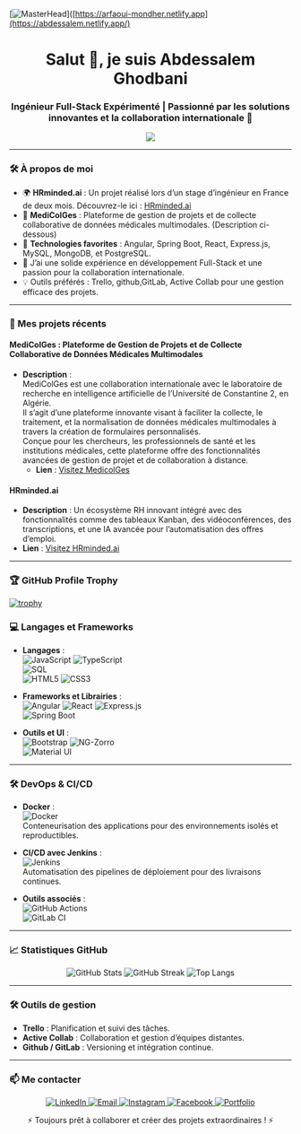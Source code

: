 
[![MasterHead](https://user-images.githubusercontent.com/74038190/240304586-d48893bd-0757-481c-8d7e-ba3e163feae7.png)]([https://arfaoui-mondher.netlify.app](https://abdessalem.netlify.app/)

<h1 align="center">Salut 👋, je suis Abdessalem Ghodbani</h1>
<h3 align="center">Ingénieur Full-Stack Expérimenté | Passionné par les solutions innovantes et la collaboration internationale 🚀</h3>
<p align="center">
  <img src="https://readme-typing-svg.demolab.com?font=Fira+Code&size=20&duration=4000&pause=500&center=true&vCenter=true&width=500&lines=Ing%C3%A9nieur+full+%C3%A0+ESPRIT+%F0%9F%A7%91%E2%80%8D%F0%9F%92%BB;maitrise+Angular%2C+React+et+Spring+Boot;Toujours+%C3%A0+la+recherche+de+nouveaux+d%C3%A9fis!"/>
</p>




---

### 🛠️ À propos de moi
- 🌍 **HRminded.ai** : Un projet réalisé lors d’un stage d’ingénieur en France de deux mois. Découvrez-le ici : [HRminded.ai](https://hrminded.ai)
- 🌟 **MediColGes** : Plateforme de gestion de projets et de collecte collaborative de données médicales multimodales. (Description ci-dessous)
- 🎯 **Technologies favorites** : Angular, Spring Boot, React, Express.js, MySQL, MongoDB, et PostgreSQL.
- 🔭 J’ai une solide expérience en développement Full-Stack et une passion pour la collaboration internationale.
- 💡 Outils préférés : Trello, github,GitLab, Active Collab pour une gestion efficace des projets.

---

### 🚀 Mes projets récents
#### **MediColGes** : Plateforme de Gestion de Projets et de Collecte Collaborative de Données Médicales Multimodales
- **Description** :  
  MediColGes est une collaboration internationale avec le laboratoire de recherche en intelligence artificielle de l’Université de Constantine 2, en Algérie.  
  Il s’agit d’une plateforme innovante visant à faciliter la collecte, le traitement, et la normalisation de données médicales multimodales à travers la création de formulaires personnalisés.  
  Conçue pour les chercheurs, les professionnels de santé et les institutions médicales, cette plateforme offre des fonctionnalités avancées de gestion de projet et de collaboration à distance.
  - **Lien** : [Visitez MedicolGes](https://medicolges.netlify.app/)
  
#### **HRminded.ai**  
- **Description** : Un écosystème RH innovant intégré avec des fonctionnalités comme des tableaux Kanban, des vidéoconférences, des transcriptions, et une IA avancée pour l’automatisation des offres d’emploi.  
- **Lien** : [Visitez HRminded.ai](https://hrminded.ai)

---

### 🏆 GitHub Profile Trophy

[![trophy](https://github-profile-trophy.vercel.app/?username=Abdessalem-ghodbeni&theme=flat&column=7)](https://github.com/ryo-ma/github-profile-trophy)



### 💻 Langages et Frameworks
- **Langages** :  
  ![JavaScript](https://img.shields.io/badge/JavaScript-F7DF1E?style=for-the-badge&logo=javascript&logoColor=black) 
  ![TypeScript](https://img.shields.io/badge/TypeScript-3178C6?style=for-the-badge&logo=typescript&logoColor=white)  
  ![SQL](https://img.shields.io/badge/SQL-4479A1?style=for-the-badge&logo=sqlite&logoColor=white)  
  ![HTML5](https://img.shields.io/badge/HTML5-E34F26?style=for-the-badge&logo=html5&logoColor=white) 
  ![CSS3](https://img.shields.io/badge/CSS3-1572B6?style=for-the-badge&logo=css3&logoColor=white)  

- **Frameworks et Librairies** :  
  ![Angular](https://img.shields.io/badge/Angular-DD0031?style=for-the-badge&logo=angular&logoColor=white) 
  ![React](https://img.shields.io/badge/React-61DAFB?style=for-the-badge&logo=react&logoColor=black) 
  ![Express.js](https://img.shields.io/badge/Express.js-404D59?style=for-the-badge&logo=express&logoColor=white)  
  ![Spring Boot](https://img.shields.io/badge/Spring%20Boot-6DB33F?style=for-the-badge&logo=spring-boot&logoColor=white)  

- **Outils et UI** :  
  ![Bootstrap](https://img.shields.io/badge/Bootstrap-563D7C?style=for-the-badge&logo=bootstrap&logoColor=white) 
  ![NG-Zorro](https://img.shields.io/badge/NG--ZORRO-409EFF?style=for-the-badge&logo=ant-design&logoColor=white)  
  ![Material UI](https://img.shields.io/badge/Material--UI-0081CB?style=for-the-badge&logo=mui&logoColor=white)  

---
### 🛠️ DevOps & CI/CD
- **Docker** :  
  ![Docker](https://img.shields.io/badge/Docker-2496ED?style=for-the-badge&logo=docker&logoColor=white)  
  Conteneurisation des applications pour des environnements isolés et reproductibles.  

- **CI/CD avec Jenkins** :  
  ![Jenkins](https://img.shields.io/badge/Jenkins-D24939?style=for-the-badge&logo=jenkins&logoColor=white)  
  Automatisation des pipelines de déploiement pour des livraisons continues.  

- **Outils associés** :  
  ![GitHub Actions](https://img.shields.io/badge/GitHub%20Actions-2088FF?style=for-the-badge&logo=github-actions&logoColor=white)  
  ![GitLab CI](https://img.shields.io/badge/GitLab%20CI-330F63?style=for-the-badge&logo=gitlab&logoColor=white)

---

### 📈 Statistiques GitHub
<p align="center">
  <img src="https://github-readme-stats.vercel.app/api?username=Abdessalem-ghodbeni&show_icons=true&theme=radical" alt="GitHub Stats"/>
  <img src="https://github-readme-streak-stats.herokuapp.com/?user=Abdessalem-ghodbeni&theme=radical" alt="GitHub Streak"/>
  <img src="https://github-readme-stats.vercel.app/api/top-langs/?username=Abdessalem-ghodbeni&layout=compact&theme=radical" alt="Top Langs"/>
</p>

---

### 🛠️ Outils de gestion
- **Trello** : Planification et suivi des tâches.  
- **Active Collab** : Collaboration et gestion d’équipes distantes.  
- **Github / GitLab** : Versioning et intégration continue.

---

### 📫 Me contacter
<p align="center">
  <a href="https://www.linkedin.com/in/abdessalem-ghodbeni/" target="_blank">
    <img alt="LinkedIn" src="https://img.shields.io/badge/LinkedIn-0077B5?style=for-the-badge&logo=linkedin&logoColor=white"/>
  </a>
  <a href="mailto:ghodbani.abdessalem@gmail.com" target="_blank">
    <img alt="Email" src="https://img.shields.io/badge/Email-D14836?style=for-the-badge&logo=gmail&logoColor=white"/>
  </a>
  <a href="https://www.instagram.com/sloumaghod/" target="_blank">
    <img alt="Instagram" src="https://img.shields.io/badge/Instagram-E4405F?style=for-the-badge&logo=instagram&logoColor=white"/>
  </a>
  <a href="https://www.facebook.com/slouma.ghod" target="_blank">
    <img alt="Facebook" src="https://img.shields.io/badge/Facebook-1877F2?style=for-the-badge&logo=facebook&logoColor=white"/>
  </a>
  <a href="https://abdessalem.netlify.app/" target="_blank">
    <img alt="Portfolio" src="https://img.shields.io/badge/Portfolio-000000?style=for-the-badge&logo=vercel&logoColor=white"/>
  </a>
</p>

<p align="center">⚡ Toujours prêt à collaborer et créer des projets extraordinaires ! ⚡</p>
